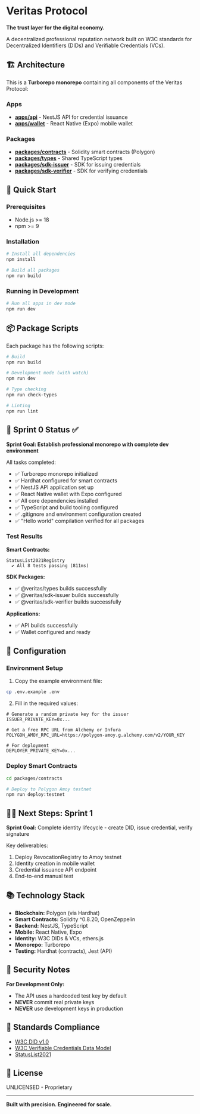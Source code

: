 # Veritas Protocol

**The trust layer for the digital economy.**

A decentralized professional reputation network built on W3C standards for Decentralized Identifiers (DIDs) and Verifiable Credentials (VCs).

## 🏗️ Architecture

This is a **Turborepo monorepo** containing all components of the Veritas Protocol:

### Apps
- **[apps/api](./apps/api)** - NestJS API for credential issuance
- **[apps/wallet](./apps/wallet)** - React Native (Expo) mobile wallet

### Packages
- **[packages/contracts](./packages/contracts)** - Solidity smart contracts (Polygon)
- **[packages/types](./packages/types)** - Shared TypeScript types
- **[packages/sdk-issuer](./packages/sdk-issuer)** - SDK for issuing credentials
- **[packages/sdk-verifier](./packages/sdk-verifier)** - SDK for verifying credentials

## 🚀 Quick Start

### Prerequisites
- Node.js >= 18
- npm >= 9

### Installation

```bash
# Install all dependencies
npm install

# Build all packages
npm run build
```

### Running in Development

```bash
# Run all apps in dev mode
npm run dev
```

## 📦 Package Scripts

Each package has the following scripts:

```bash
# Build
npm run build

# Development mode (with watch)
npm run dev

# Type checking
npm run check-types

# Linting
npm run lint
```

## 🧪 Sprint 0 Status ✅

**Sprint Goal: Establish professional monorepo with complete dev environment**

All tasks completed:

- ✅ Turborepo monorepo initialized
- ✅ Hardhat configured for smart contracts
- ✅ NestJS API application set up
- ✅ React Native wallet with Expo configured
- ✅ All core dependencies installed
- ✅ TypeScript and build tooling configured
- ✅ .gitignore and environment configuration created
- ✅ "Hello world" compilation verified for all packages

### Test Results

**Smart Contracts:**
```
StatusList2021Registry
  ✔ All 8 tests passing (811ms)
```

**SDK Packages:**
- ✅ @veritas/types builds successfully
- ✅ @veritas/sdk-issuer builds successfully
- ✅ @veritas/sdk-verifier builds successfully

**Applications:**
- ✅ API builds successfully
- ✅ Wallet configured and ready

## 🔧 Configuration

### Environment Setup

1. Copy the example environment file:
```bash
cp .env.example .env
```

2. Fill in the required values:
```env
# Generate a random private key for the issuer
ISSUER_PRIVATE_KEY=0x...

# Get a free RPC URL from Alchemy or Infura
POLYGON_AMOY_RPC_URL=https://polygon-amoy.g.alchemy.com/v2/YOUR_KEY

# For deployment
DEPLOYER_PRIVATE_KEY=0x...
```

### Deploy Smart Contracts

```bash
cd packages/contracts

# Deploy to Polygon Amoy testnet
npm run deploy:testnet
```

## 🏃‍♂️ Next Steps: Sprint 1

**Sprint Goal:** Complete identity lifecycle - create DID, issue credential, verify signature

Key deliverables:
1. Deploy RevocationRegistry to Amoy testnet
2. Identity creation in mobile wallet
3. Credential issuance API endpoint
4. End-to-end manual test

## 📚 Technology Stack

- **Blockchain:** Polygon (via Hardhat)
- **Smart Contracts:** Solidity ^0.8.20, OpenZeppelin
- **Backend:** NestJS, TypeScript
- **Mobile:** React Native, Expo
- **Identity:** W3C DIDs & VCs, ethers.js
- **Monorepo:** Turborepo
- **Testing:** Hardhat (contracts), Jest (API)

## 🔐 Security Notes

**For Development Only:**
- The API uses a hardcoded test key by default
- **NEVER** commit real private keys
- **NEVER** use development keys in production

## 📖 Standards Compliance

- [W3C DID v1.0](https://www.w3.org/TR/did-core/)
- [W3C Verifiable Credentials Data Model](https://www.w3.org/TR/vc-data-model/)
- [StatusList2021](https://w3c.github.io/vc-status-list-2021/)

## 📄 License

UNLICENSED - Proprietary

---

**Built with precision. Engineered for scale.**
